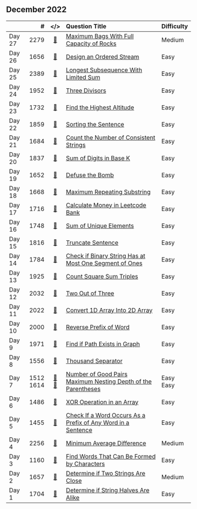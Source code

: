 ## December 2022

||#|</>|Question Title|Difficulty|
|:--|--:|:-:|:--|:--|
|Day 27|2279|[📎](../src/q_2251_2300/q2279.cc)|[Maximum Bags With Full Capacity of Rocks](https://leetcode.com/problems/maximum-bags-with-full-capacity-of-rocks/)|Medium|
|Day 26|1656|[📎](../src/q_1651_1700/q1656.cc)|[Design an Ordered Stream](https://leetcode.com/problems/design-an-ordered-stream/)|Easy|
|Day 25|2389|[📎](../src/q_2351_2400/q2389.cc)|[Longest Subsequence With Limited Sum](https://leetcode.com/problems/longest-subsequence-with-limited-sum/)|Easy|
|Day 24|1952|[📎](../src/q_1951_2000/q1952.cc)|[Three Divisors](https://leetcode.com/problems/three-divisors/)|Easy|
|Day 23|1732|[📎](../src/q_1701_1750/q1732.cc)|[Find the Highest Altitude](https://leetcode.com/problems/find-the-highest-altitude/)|Easy|
|Day 22|1859|[📎](../src/q_1851_1900/q1859.cc)|[Sorting the Sentence](https://leetcode.com/problems/sorting-the-sentence/)|Easy|
|Day 21|1684|[📎](../src/q_1651_1700/q1684.cc)|[Count the Number of Consistent Strings](https://leetcode.com/problems/count-the-number-of-consistent-strings/)|Easy|
|Day 20|1837|[📎](../src/q_1801_1850/q1837.cc)|[Sum of Digits in Base K](https://leetcode.com/problems/sum-of-digits-in-base-k/)|Easy|
|Day 19|1652|[📎](../src/q_1651_1700/q1652.cc)|[Defuse the Bomb](https://leetcode.com/problems/defuse-the-bomb/)|Easy|
|Day 18|1668|[📎](../src/q_1651_1700/q1668.cc)|[Maximum Repeating Substring](https://leetcode.com/problems/maximum-repeating-substring/)|Easy|
|Day 17|1716|[📎](../src/q_1701_1750/q1716.cc)|[Calculate Money in Leetcode Bank](https://leetcode.com/problems/calculate-money-in-leetcode-bank/)|Easy|
|Day 16|1748|[📎](../src/q_1701_1750/q1748.cc)|[Sum of Unique Elements](https://leetcode.com/problems/sum-of-unique-elements/)|Easy|
|Day 15|1816|[📎](../src/q_1801_1850/q1816.cc)|[Truncate Sentence](https://leetcode.com/problems/truncate-sentence/)|Easy|
|Day 14|1784|[📎](../src/q_1751_1800/q1784.cc)|[Check if Binary String Has at Most One Segment of Ones](https://leetcode.com/problems/check-if-binary-string-has-at-most-one-segment-of-ones/)|Easy|
|Day 13|1925|[📎](../src/q_1901_1950/q1925.cc)|[Count Square Sum Triples](https://leetcode.com/problems/count-square-sum-triples/)|Easy|
|Day 12|2032|[📎](../src/q_2001_2050/q2032.cc)|[Two Out of Three](https://leetcode.com/problems/two-out-of-three/)|Easy|
|Day 11|2022|[📎](../src/q_2001_2050/q2022.cc)|[Convert 1D Array Into 2D Array](https://leetcode.com/problems/convert-1d-array-into-2d-array/)|Easy|
|Day 10|2000|[📎](../src/q_1951_2000/q2000.cc)|[Reverse Prefix of Word](https://leetcode.com/problems/reverse-prefix-of-word/)|Easy|
|Day 9|1971|[📎](../src/q_1951_2000/q1971.cc)|[Find if Path Exists in Graph](https://leetcode.com/problems/find-if-path-exists-in-graph/)|Easy|
|Day 8|1556|[📎](../src/q_1551_1600/q1556.cc)|[Thousand Separator](https://leetcode.com/problems/thousand-separator/)|Easy|
|Day 7|1512<br>1614|[📎](../src/q_1501_1550/q1512.cc)<br>[📎](../src/q_1601_1650/q1614.cc)|[Number of Good Pairs](https://leetcode.com/problems/number-of-good-pairs/)<br>[Maximum Nesting Depth of the Parentheses](https://leetcode.com/problems/maximum-nesting-depth-of-the-parentheses/)|Easy<br>Easy|
|Day 6|1486|[📎](../src/q_1451_1500/q1486.cc)|[XOR Operation in an Array](https://leetcode.com/problems/xor-operation-in-an-array/)|Easy|
|Day 5|1455|[📎](../src/q_1451_1500/q1455.cc)|[Check If a Word Occurs As a Prefix of Any Word in a Sentence](https://leetcode.com/problems/check-if-a-word-occurs-as-a-prefix-of-any-word-in-a-sentence/)|Easy|
|Day 4|2256|[📎](../src/q_2251_2300/q2256.cc)|[Minimum Average Difference](https://leetcode.com/problems/minimum-average-difference/)|Medium|
|Day 3|1160|[📎](../src/q_1151_1200/q1160.cc)|[Find Words That Can Be Formed by Characters](https://leetcode.com/problems/find-words-that-can-be-formed-by-characters/)|Easy|
|Day 2|1657|[📎](../src/q_1651_1700/q1657.cc)|[Determine if Two Strings Are Close](https://leetcode.com/problems/determine-if-two-strings-are-close/)|Medium|
|Day 1|1704|[📎](../src/q_1701_1750/q1704.cc)|[Determine if String Halves Are Alike](https://leetcode.com/problems/determine-if-string-halves-are-alike/)|Easy|


